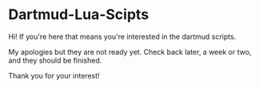 # Dartmud-Lua-Scipts

Hi! If you're here that means you're interested in the dartmud scripts.

My apologies but they are not ready yet. Check back later, a week or two, and they should be finished.

Thank you for your interest!
